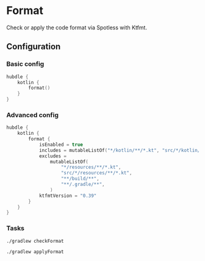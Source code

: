 # Format

Check or apply the code format via Spotless with Ktfmt.

## Configuration

### Basic config

```kotlin
hubdle {
    kotlin {
        format()
    }
}
```

### Advanced config

```kotlin
hubdle {
    kotlin {
        format {
            isEnabled = true
            includes = mutableListOf("*/kotlin/**/*.kt", "src/*/kotlin/**/*.kt")
            excludes =
                mutableListOf(
                    "*/resources/**/*.kt",
                    "src/*/resources/**/*.kt",
                    "**/build/**",
                    "**/.gradle/**",
                )
            ktfmtVersion = "0.39"
        }
    }
}
```

### Tasks

```shell
./gradlew checkFormat
```

```shell
./gradlew applyFormat
```

